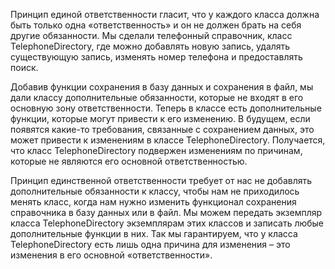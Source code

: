 Принцип единой ответственности гласит, что у каждого класса должна быть только одна «ответственность» и он не должен брать на себя другие обязанности. 
Мы сделали телефонный справочник, класс TelephoneDirectory, где можно добавлять новую запись, удалять существующую запись, изменять номер телефона и предоставлять поиск.

Добавив функции сохранения в базу данных и сохранения в файл, мы дали классу дополнительные обязанности, которые не входят в его основную зону ответственности. 
Теперь в классе есть дополнительные функции, которые могут привести к его изменению. 
В будущем, если появятся какие-то требования, связанные с сохранением данных, это может привести к изменениям в классе TelephoneDirectory. 
Получается, что класс TelephoneDirectory подвержен изменениям по причинам, которые не являются его основной ответственностью.

Принцип единственной ответственности требует от нас не добавлять дополнительные обязанности к классу, чтобы нам не приходилось менять класс, когда нам нужно изменить функционал сохранения справочника в базу данных или в файл. 
Мы можем передать экземпляр класса TelephoneDirectory экземплярам этих классов и записать любые дополнительные функции в них.
Так мы гарантируем, что у класса TelephoneDirectory есть лишь одна причина для изменения – это изменения в его основной «ответственности».
